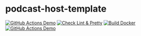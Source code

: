 # podcast-host-template

[![GitHub Actions Demo](https://github.com/lucasGlmt/ask-template/actions/workflows/github-actions-demo.yml/badge.svg)](https://github.com/lucasGlmt/ask-template/actions/workflows/github-actions-demo.yml)
[![Check Lint & Pretty](https://github.com/lucasGlmt/ask-template/actions/workflows/github-actions-pretty-eslint.yml/badge.svg)](https://github.com/lucasGlmt/ask-template/actions/workflows/github-actions-pretty-eslint.yml)
[![Build Docker](https://github.com/lucasGlmt/ask-template/actions/workflows/github-actions-docker.yml/badge.svg)](https://github.com/lucasGlmt/ask-template/actions/workflows/github-actions-docker.yml)
[![GitHub Actions Demo](https://github.com/lucasGlmt/ask-template/actions/workflows/github-actions-demo.yml/badge.svg)](https://github.com/lucasGlmt/ask-template/actions/workflows/github-actions-demo.yml)
